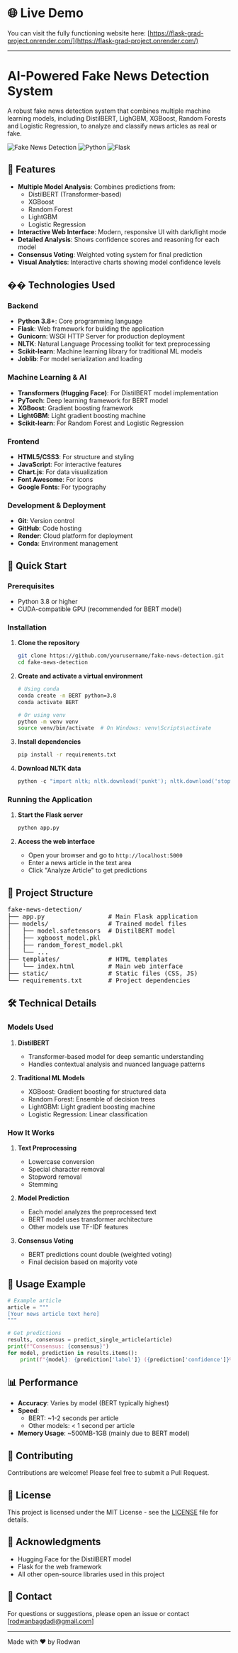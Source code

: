 # 🌐 Live Demo

You can visit the fully functioning website here: [https://flask-grad-project.onrender.com/](https://flask-grad-project.onrender.com/)

---

# AI-Powered Fake News Detection System

A robust fake news detection system that combines multiple machine learning models, including DistilBERT, LighGBM, XGBoost, Random Forests and Logistic Regression, to analyze and classify news articles as real or fake.

![Fake News Detection](https://img.shields.io/badge/Fake%20News%20Detection-AI%20Powered-blue)
![Python](https://img.shields.io/badge/Python-3.8%2B-green)
![Flask](https://img.shields.io/badge/Flask-2.0%2B-lightgrey)

## 🌟 Features

- **Multiple Model Analysis**: Combines predictions from:
  - DistilBERT (Transformer-based)
  - XGBoost
  - Random Forest
  - LightGBM
  - Logistic Regression
- **Interactive Web Interface**: Modern, responsive UI with dark/light mode
- **Detailed Analysis**: Shows confidence scores and reasoning for each model
- **Consensus Voting**: Weighted voting system for final prediction
- **Visual Analytics**: Interactive charts showing model confidence levels

## ��️ Technologies Used

### Backend
- **Python 3.8+**: Core programming language
- **Flask**: Web framework for building the application
- **Gunicorn**: WSGI HTTP Server for production deployment
- **NLTK**: Natural Language Processing toolkit for text preprocessing
- **Scikit-learn**: Machine learning library for traditional ML models
- **Joblib**: For model serialization and loading

### Machine Learning & AI
- **Transformers (Hugging Face)**: For DistilBERT model implementation
- **PyTorch**: Deep learning framework for BERT model
- **XGBoost**: Gradient boosting framework
- **LightGBM**: Light gradient boosting machine
- **Scikit-learn**: For Random Forest and Logistic Regression

### Frontend
- **HTML5/CSS3**: For structure and styling
- **JavaScript**: For interactive features
- **Chart.js**: For data visualization
- **Font Awesome**: For icons
- **Google Fonts**: For typography

### Development & Deployment
- **Git**: Version control
- **GitHub**: Code hosting
- **Render**: Cloud platform for deployment
- **Conda**: Environment management

## 🚀 Quick Start

### Prerequisites

- Python 3.8 or higher
- CUDA-compatible GPU (recommended for BERT model)

### Installation

1. **Clone the repository**
   ```bash
   git clone https://github.com/yourusername/fake-news-detection.git
   cd fake-news-detection
   ```

2. **Create and activate a virtual environment**
   ```bash
   # Using conda
   conda create -n BERT python=3.8
   conda activate BERT

   # Or using venv
   python -m venv venv
   source venv/bin/activate  # On Windows: venv\Scripts\activate
   ```

3. **Install dependencies**
   ```bash
   pip install -r requirements.txt
   ```

4. **Download NLTK data**
   ```python
   python -c "import nltk; nltk.download('punkt'); nltk.download('stopwords')"
   ```

### Running the Application

1. **Start the Flask server**
   ```bash
   python app.py
   ```

2. **Access the web interface**
   - Open your browser and go to `http://localhost:5000`
   - Enter a news article in the text area
   - Click "Analyze Article" to get predictions

## 📁 Project Structure
<pre>
fake-news-detection/
├── app.py                 # Main Flask application
├── models/                # Trained model files
│   ├── model.safetensors  # DistilBERT model
│   ├── xgboost_model.pkl
│   ├── random_forest_model.pkl
│   └── ...
├── templates/             # HTML templates
│   └── index.html         # Main web interface
├── static/                # Static files (CSS, JS)
└── requirements.txt       # Project dependencies
</pre>

## 🛠️ Technical Details

### Models Used

1. **DistilBERT**
   - Transformer-based model for deep semantic understanding
   - Handles contextual analysis and nuanced language patterns

2. **Traditional ML Models**
   - XGBoost: Gradient boosting for structured data
   - Random Forest: Ensemble of decision trees
   - LightGBM: Light gradient boosting machine
   - Logistic Regression: Linear classification

### How It Works

1. **Text Preprocessing**
   - Lowercase conversion
   - Special character removal
   - Stopword removal
   - Stemming

2. **Model Prediction**
   - Each model analyzes the preprocessed text
   - BERT model uses transformer architecture
   - Other models use TF-IDF features

3. **Consensus Voting**
   - BERT predictions count double (weighted voting)
   - Final decision based on majority vote

## 🎯 Usage Example

```python
# Example article
article = """
[Your news article text here]
"""

# Get predictions
results, consensus = predict_single_article(article)
print(f"Consensus: {consensus}")
for model, prediction in results.items():
    print(f"{model}: {prediction['label']} ({prediction['confidence']}%)")
```

## 📊 Performance

- **Accuracy**: Varies by model (BERT typically highest)
- **Speed**: 
  - BERT: ~1-2 seconds per article
  - Other models: < 1 second per article
- **Memory Usage**: ~500MB-1GB (mainly due to BERT model)

## 🤝 Contributing

Contributions are welcome! Please feel free to submit a Pull Request.

## 📝 License

This project is licensed under the MIT License - see the [LICENSE](LICENSE) file for details.

## 🙏 Acknowledgments

- Hugging Face for the DistilBERT model
- Flask for the web framework
- All other open-source libraries used in this project

## 📧 Contact

For questions or suggestions, please open an issue or contact [rodwanbagdadi@gmail.com]

---
Made with ❤️ by Rodwan
